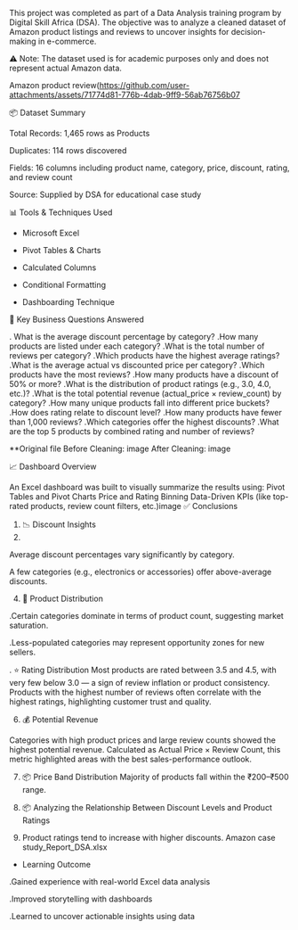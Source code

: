 This project was completed as part of a Data Analysis training program by Digital Skill Africa (DSA).
The objective was to analyze a cleaned dataset of Amazon product
listings and reviews to uncover insights for decision-making in e-commerce.

⚠️ Note: The dataset used is for academic purposes only and does not represent actual Amazon data.

 Amazon product review(https://github.com/user-attachments/assets/71774d81-776b-4dab-9ff9-56ab76756b07
 
 📦 Dataset Summary
 
Total Records: 1,465 rows as Products

Duplicates: 114 rows discovered

Fields: 16 columns including product name, category, price, discount, rating, and review count

Source: Supplied by DSA for educational case study

📊 Tools & Techniques Used

* Microsoft Excel

* Pivot Tables & Charts

* Calculated Columns

* Conditional Formatting

* Dashboarding Technique

🎯 Key Business Questions Answered

. What is the average discount percentage by category?
.How many products are listed under each category?
.What is the total number of reviews per category?
.Which products have the highest average ratings?
.What is the average actual vs discounted price per category?
.Which products have the most reviews?
.How many products have a discount of 50% or more?
.What is the distribution of product ratings (e.g., 3.0, 4.0, etc.)?
.What is the total potential revenue (actual_price × review_count) by category?
.How many unique products fall into different price buckets?
.How does rating relate to discount level?
.How many products have fewer than 1,000 reviews?
.Which categories offer the highest discounts?
.What are the top 5 products by combined rating and number of reviews?

**Original file
Before Cleaning: image After Cleaning: image

📈 Dashboard Overview

An Excel dashboard was built to visually summarize the results using:
Pivot Tables and Pivot Charts
Price and Rating Binning
Data-Driven KPIs (like top-rated products, review count filters, etc.)image
✅ Conclusions

1. 📉 Discount Insights
2. 
Average discount percentages vary significantly by category.

A few categories (e.g., electronics or accessories) offer above-average discounts.

4. 🧮 Product Distribution
   
.Certain categories dominate in terms of product count, suggesting market saturation.

.Less-populated categories may represent opportunity zones for new sellers.

. ⭐ Rating Distribution
Most products are rated between 3.5 and 4.5, with very few below 3.0 — a sign of review inflation or product consistency.
Products with the highest number of reviews often correlate with the highest ratings, highlighting customer trust and quality.

6. 💰 Potential Revenue

Categories with high product prices and large review counts showed the highest potential revenue.
Calculated as Actual Price × Review Count, this metric highlighted areas with the best sales-performance outlook.

7. 📦 Price Band Distribution
Majority of products fall within the ₹200–₹500 range.

9. 📦 Analyzing the Relationship Between Discount Levels and Product Ratings
   
10. Product ratings tend to increase with higher discounts. Amazon case study_Report_DSA.xlsx

* Learning Outcome
  
.Gained experience with real-world Excel data analysis

.Improved storytelling with dashboards

.Learned to uncover actionable insights using data


